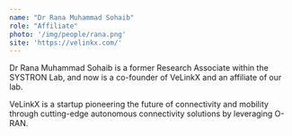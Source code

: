 ```yaml
---
name: "Dr Rana Muhammad Sohaib"
role: "Affiliate"
photo: '/img/people/rana.png'
site: 'https://velinkx.com/'
---
```


Dr Rana Muhammad Sohaib is a former Research Associate within the SYSTRON Lab, and now is a co-founder of VeLinkX and an affiliate of our lab.

VeLinkX is a startup pioneering the future of connectivity and mobility through cutting-edge autonomous connectivity solutions by leveraging O-RAN.